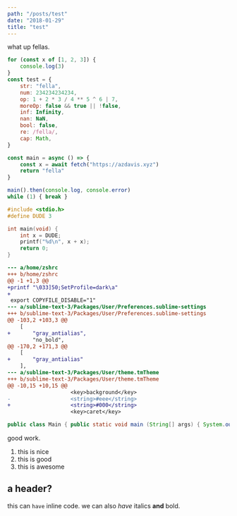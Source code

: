 ```yaml
---
path: "/posts/test"
date: "2018-01-29"
title: "test"
---
```


what up fellas.

```js
for (const x of [1, 2, 3]) {
	console.log(3)
}
const test = {
	str: "fella",
	num: 234234234234,
	op: 1 + 2 * 3 / 4 ** 5 ^ 6 | 7,
	moreOp: false && true || !false,
	inf: Infinity,
	nan: NaN,
	bool: false,
	re: /fella/,
	cap: Math,
}

const main = async () => {
	const x = await fetch("https://azdavis.xyz")
	return "fella"
}

main().then(console.log, console.error)
while (1) { break }
```

```c
#include <stdio.h>
#define DUDE 3

int main(void) {
	int x = DUDE;
	printf("%d\n", x + x);
	return 0;
}
```

```diff
--- a/home/zshrc
+++ b/home/zshrc
@@ -1 +1,3 @@
+printf "\033]50;SetProfile=dark\a"
+
 export COPYFILE_DISABLE="1"
--- a/sublime-text-3/Packages/User/Preferences.sublime-settings
+++ b/sublime-text-3/Packages/User/Preferences.sublime-settings
@@ -103,2 +103,3 @@
	[
+		"gray_antialias",
		"no_bold",
@@ -170,2 +171,3 @@
	[
+		"gray_antialias"
	],
--- a/sublime-text-3/Packages/User/theme.tmTheme
+++ b/sublime-text-3/Packages/User/theme.tmTheme
@@ -10,15 +10,15 @@
					<key>background</key>
-					<string>#eee</string>
+					<string>#000</string>
					<key>caret</key>
```

```java
public class Main { public static void main (String[] args) { System.out.println("gee, this line sure is long."); } }
```

good work.

1. this is nice
2. this is good
3. this is awesome

## a header?

this can `have` inline code. we can also _have_ italics __and__ bold.
